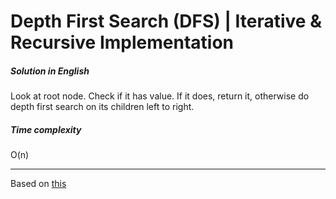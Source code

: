 # Depth First Search (DFS) | Iterative & Recursive Implementation

##### Solution in English

Look at root node. Check if it has value. If it does, return it, otherwise do depth first search on its children left to right.

##### Time complexity
O(n)


---
Based on [this](http://www.techiedelight.com/depth-first-search/)
